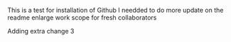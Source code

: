 This is a test for installation of Github
I needded to do more update on the readme 
enlarge work scope for fresh collaborators 


Adding extra change 3
